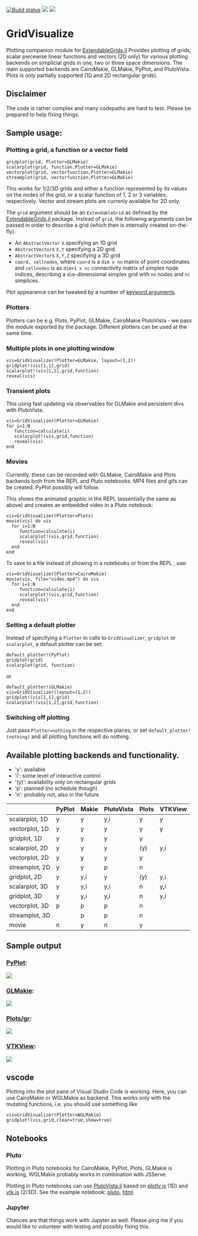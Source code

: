 [![Build status](https://github.com/WIAS-PDELib/GridVisualize.jl/actions/workflows/ci.yml/badge.svg?branch=main)](https://github.com/WIAS-PDELib/GridVisualize.jl/actions/workflows/ci.yml?query=branch%3Amain)
[![](https://img.shields.io/badge/docs-stable-blue.svg)](https://WIAS-PDELib.github.io/GridVisualize.jl/stable)
[![](https://img.shields.io/badge/docs-dev-blue.svg)](https://WIAS-PDELib.github.io/GridVisualize.jl/dev)

GridVisualize
=============

Plotting companion module for [ExtendableGrids.jl](https://github.com/WIAS-PDELib/ExtendableGrids.jl)
Provides plotting of grids,  scalar piecewise linear functions and vectors (2D only) for various plotting backends
on simplicial grids in one, two or three space dimensions. The main supported backends
are CairoMakie, GLMakie, PyPlot,  and PlutoVista. Plots is only partially supported (1D and 2D rectangular grids).

## Disclaimer
The code is rather complex and many codepaths are hard to test. Please be prepared to help
fixing things.


## Sample usage:

### Plotting a grid, a function or a vector field
````
gridplot(grid, Plotter=GLMakie)
scalarplot(grid, function,Plotter=GLMakie)
vectorplot(grid, vectorfunction,Plotter=GLMakie)
streamplot(grid, vectorfunction,Plotter=GLMakie)
````

This works for  1/2/3D grids and either a function  represented by its
values on  the nodes of the  grid, or a scalar  function of 1, 2  or 3
variables, respectively. Vector and stream plots are currenly available for 2D only.

The `grid` argument should be an `ExtendableGrid` as defined by the [ExtendableGrids.jl](https://github.com/WIAS-PDELib/ExtendableGrids.jl) package.
Instead of `grid`, the following arguments can be passed in order to describe a grid (which then is internally created on-the-fly):
- An `AbstractVector` `X` specifying an 1D grid
- `AbstractVector`s `X,Y` specifying a 2D grid
- `AbstractVector`s `X,Y,Z` specifying a 3D grid
- `coord, cellnodes`, where `coord` is a `dim x nn` matrix of point coordinates and
  `cellnodes` is as `dim+1 x nc` connectivity matrix of simplex node indices, describing
  a `dim`-dimensional simplex grid with `nn` nodes and `nc` simplices.
  
Plot appearance can be tweaked by a number of
[keyword arguments](https://WIAS-PDELib.github.io/GridVisualize.jl/dev/api/#GridVisualize.available_kwargs).

### Plotters
Plotters can be e.g. Plots, PyPlot, GLMakie, CairoMakie PlutoVista - we pass the module exported
by the package. Different plotters can be used at the same time.

### Multiple plots in one plotting window
````
vis=GridVisualizer(Plotter=GLMakie, layout=(1,2))
gridplot!(vis[1,1],grid)
scalarplot!(vis[1,2],grid,function)
reveal(vis)
````

### Transient plots

This using fast updating via observables for GLMakie and persistent divs with PlutoVista.
````
vis=GridVisualizer(Plotter=GLMakie)
for i=1:N
   function=calculate(i)
   scalarplot!(vis,grid,function)
   reveal(vis)
end
````

### Movies
Currently, these can be recorded with GLMakie, CairoMakie and Plots backends both from
the REPL and Pluto notebooks. MP4 files and gifs can be created.
PyPlot possibly will follow.

This shows the animated graphic in the REPL (essentially the same as above)
and creates an embedded video in a Pluto notebook:
````
vis=GridVisualizer(Plotter=Plots)
movie(vis) do vis
  for i=1:N
     function=calculate(i)
     scalarplot!(vis,grid,function)
     reveal(vis)
  end
end
````

To save to a file instead of showing in a notebooks or from the REPL , use:
````
vis=GridVisualizer(Plotter=CairoMakie)
movie(vis, file="video.mp4") do vis
  for i=1:N
     function=calculate(i)
     scalarplot!(vis,grid,function)
     reveal(vis)
  end
end
````



### Setting a default plotter

Instead  of  specifying  a  `Plotter` in  calls  to  `GridVisualizer`,
`gridplot` or `scalarplot`, a default plotter can be set:

```
default_plotter!(PyPlot)
gridplot(grid)
scalarplot(grid, function)
```

or 
```
default_plotter!(GLMakie)
vis=GridVisualizer(layout=(1,2))
gridplot!(vis[1,1],grid)
scalarplot!(vis[1,2],grid,function)
```



### Switching off plotting
Just pass `Plotter=nothing`  in the respective places, or set `default_plotter!(nothing)`
and all plotting functions will do nothing.

## Available plotting backends and functionality.

- 'y': available
- 'i': some level of interactive control
- '(y)': availability only on rectangular grids
- 'p':  planned (no schedule though)
- 'n': probably not, also in the future

|                | PyPlot | Makie   | PlutoVista | Plots | VTKView |
|----------------|--------|---------|------------|-------|---------|
| scalarplot, 1D | y      | y       | y,i        | y     | y       |
| vectorplot, 1D | y      | y       | y          | y     | y       |
| gridplot, 1D   | y      | y       | y          | y     |         |
| scalarplot, 2D | y      | y       | y          | (y)   | y,i     |
| vectorplot, 2D | y      | y       | y          | y     |         |
| streamplot, 2D | y      | y       | p          |  n    |         |
| gridplot, 2D   | y      | y,i     | y          | (y)   | y,i     |
| scalarplot, 3D | y      | y,i     | y,i        |  n    | y,i     |
| gridplot, 3D   | y      | y,i     | y,i        |  n    | y,i     |
| vectorplot, 3D | p      | p       | p          |  n    |         |
| streamplot, 3D |        | p       | p          |  n    |         |
| movie          | n      | y       | n          |  y    |         |


## Sample output


### [PyPlot](https://github.com/JuliaPy/PyPlot.jl):
![](https://github.com/WIAS-PDELib/GridVisualize.jl/blob/main/docs/src/assets/multiscene_pyplot.png?raw=true)


### [GLMakie](https://github.com/JuliaPlots/GLMakie.jl):

![](https://github.com/WIAS-PDELib/GridVisualize.jl/blob/main/docs/src/assets/multiscene_glmakie.png?raw=true)


### [Plots/gr](https://github.com/JuliaPlots/Plots.jl):
![](https://github.com/WIAS-PDELib/GridVisualize.jl/blob/main/docs/src/assets/multiscene_plots.png?raw=true")


### [VTKView](https://github.com/j-fu/VTKView.jl):
![](https://github.com/WIAS-PDELib/GridVisualize.jl/blob/main/docs/src/assets/multiscene_vtkview.png?raw=true")

## vscode
Plotting  into the plot pane of Visual Studio Code is working. Here, you can use CairoMakie or WGLMakie as backend. This works only with the mutating functions, i.e. you should use something like
```
vis=GridVisualizer(Plotter=WGLMakie)
gridplot!(vis,grid,clear=true,show=true)
```

## Notebooks

###  Pluto
Plotting in Pluto notebooks for CairoMakie, PyPlot, Plots, GLMakie is working, WGLMakie probably works in combination with JSServe.

Plotting in Pluto notebooks can use [PlutoVista.jl](https://github.com/j-fu/PlutoVista.jl)
based on [plotly.js](https://plotly.com/javascript/) (1D) and [vtk.js](https://kitware.github.io/vtk-js/index.html) (2/3D).
See the example notebook: [pluto](https://raw.githubusercontent.com/WIAS-PDELib/GridVisualize.jl/main/examples/plutovista.jl),
[html](https://WIAS-PDELib.github.io/GridVisualize.jl/dev/plutovista.html).


### Jupyter
Chances are that things work with Jupyter as well.  Please ping me if you would like to volunteer with testing and
possibly fixing this.

